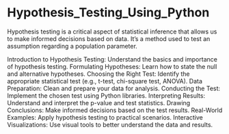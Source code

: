 # Hypothesis_Testing_Using_Python
Hypothesis testing is a critical aspect of statistical inference that allows us to make informed decisions based on data. It’s a method used to test an assumption regarding a population parameter.

Introduction to Hypothesis Testing: Understand the basics and importance of hypothesis testing.
Formulating Hypotheses: Learn how to state the null and alternative hypotheses.
Choosing the Right Test: Identify the appropriate statistical test (e.g., t-test, chi-square test, ANOVA).
Data Preparation: Clean and prepare your data for analysis.
Conducting the Test: Implement the chosen test using Python libraries.
Interpreting Results: Understand and interpret the p-value and test statistics.
Drawing Conclusions: Make informed decisions based on the test results.
Real-World Examples: Apply hypothesis testing to practical scenarios.
Interactive Visualizations: Use visual tools to better understand the data and results.
